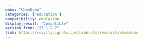```yaml
---
name: "ChemDraw"
categories: ['education']
compatibility: emulation
display_result: "Compatible"
version_from: "23.1.2.7"
link: https://revvitysignals.com/products/research/chemdraw
---
```

